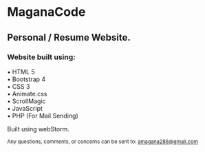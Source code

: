 # MaganaCode

## Personal / Resume Website.

### Website built using: <br />
  • HTML 5 <br />
  • Bootstrap 4 <br />
  • CSS 3 <br />
  • Animate.css <br />
  • ScrollMagic <br />
  • JavaScript <br />
  • PHP (For Mail Sending) <br />
  
Built using webStorm.

<small> Any questions, comments, or concerns can be sent to: amagana286@gmail.com </small>
